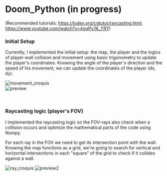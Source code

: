 # Doom_Python (in progress)
(Recommended tutorials: https://lodev.org/cgtutor/raycasting.html, https://www.youtube.com/watch?v=4gqPv7A_YRY)

### Initial Setup
Currently, I implemented the initial setup: the map, the player and the logics of player-wall collision and movement using basic trigonometry to update the player's coordinates.
Knowing the angle of the player's direction and the speed of his movement, we can update the coordinates of the player (dx, dy). 

![movement_croquis](https://i.imgur.com/dxXTI9x.png)
<br>
![preview](https://i.imgur.com/ymliYA2.gif)

<br>

### Raycasting logic (player's FOV)
I implemented the raycasting logic so the FOV-rays also check when a collision occurs and optimize the mathematical parts of the code using Numpy.

For each ray in the FOV we need to get its intersection point with the wall. Knowing the map functions as a grid, we're going to search for vertical and horizontal intersections in each "square" of the grid to check if it collides against a wall.  

![ray_croquis](https://i.imgur.com/tmiVQv5.png)
![preview2](https://i.imgur.com/EXjnEFt.gif)
